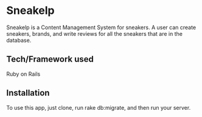 # Sneakelp
Sneakelp is a Content Management System for sneakers. A user can create sneakers, brands, and write reviews for all the sneakers that are in the database. 

## Tech/Framework used
Ruby on Rails

## Installation 
To use this app, just clone, run rake db:migrate, and then run your server. 